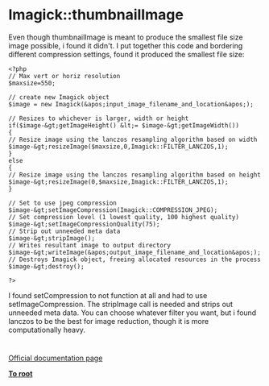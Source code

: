 # Imagick::thumbnailImage





Even though thumbnailImage is meant to produce the smallest file size image possible, i found it didn&apos;t. I put together this code and bordering different compression settings, found it produced the smallest file size:



```
<?php
// Max vert or horiz resolution
$maxsize=550;

// create new Imagick object
$image = new Imagick(&apos;input_image_filename_and_location&apos;);

// Resizes to whichever is larger, width or height
if($image-&gt;getImageHeight() &lt;= $image-&gt;getImageWidth())
{
// Resize image using the lanczos resampling algorithm based on width
$image-&gt;resizeImage($maxsize,0,Imagick::FILTER_LANCZOS,1);
}
else
{
// Resize image using the lanczos resampling algorithm based on height
$image-&gt;resizeImage(0,$maxsize,Imagick::FILTER_LANCZOS,1);
}

// Set to use jpeg compression
$image-&gt;setImageCompression(Imagick::COMPRESSION_JPEG);
// Set compression level (1 lowest quality, 100 highest quality)
$image-&gt;setImageCompressionQuality(75);
// Strip out unneeded meta data
$image-&gt;stripImage();
// Writes resultant image to output directory
$image-&gt;writeImage(&apos;output_image_filename_and_location&apos;);
// Destroys Imagick object, freeing allocated resources in the process
$image-&gt;destroy();

?>
```


I found setCompression to not function at all and had to use setImageCompression. The stripImage call is needed and strips out unneeded meta data. You can choose whatever filter you want, but i found lanczos to be the best for image reduction, though it is more computationally heavy.

  

#

[Official documentation page](https://www.php.net/manual/en/imagick.thumbnailimage.php)

**[To root](/README.md)**